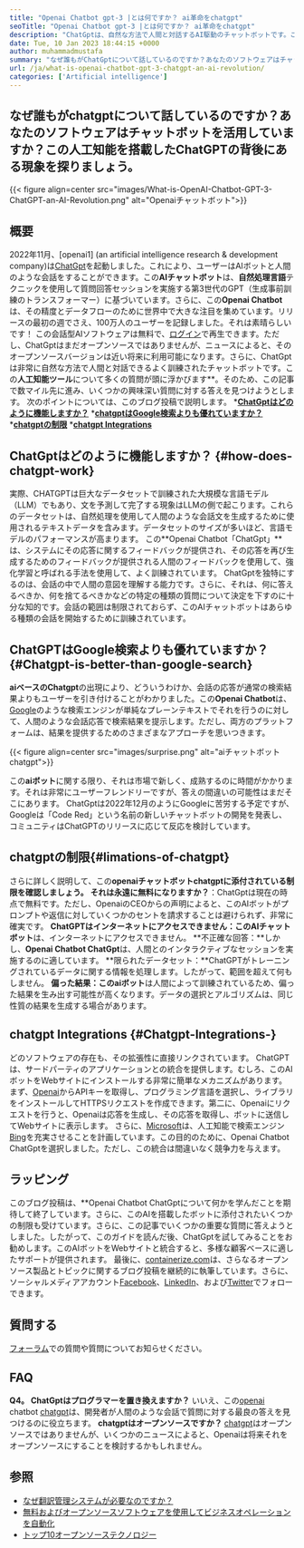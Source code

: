 ```yaml
---
title: "Openai Chatbot gpt-3 |とは何ですか？ ai革命をchatgpt" 
seoTitle: "Openai Chatbot gpt-3 |とは何ですか？ ai革命をchatgpt" 
description: "ChatGptは、自然な方法で人間と対話するAI駆動のチャットボットです。このOpenAIチャットボットは、GPT-3と呼ばれる言語処理AIモデルに基づいています。" 
date: Tue, 10 Jan 2023 18:44:15 +0000
author: muhammadmustafa
summary: "なぜ誰もがChatGptについて話しているのですか？あなたのソフトウェアはチャットボットを活用していますか？この人工知能を搭載したChatGPTの背後にある現象を探りましょう。" 
url: /ja/what-is-openai-chatbot-gpt-3-chatgpt-an-ai-revolution/
categories: ['Artificial intelligence']
---
```


## なぜ誰もがchatgptについて話しているのですか？あなたのソフトウェアはチャットボットを活用していますか？この人工知能を搭載したChatGPTの背後にある現象を探りましょう。

{{< figure align=center src="images/What-is-OpenAI-Chatbot-GPT-3-ChatGPT-an-AI-Revolution.png" alt="Openaiチャットボット">}}


## 概要

2022年11月、[openai1] (an artificial intelligence research & development company)は[ChatGpt][2]を起動しました。これにより、ユーザーはAIボットと人間のような会話をすることができます。この**AIチャットボット**は、**自然処理言語**テクニックを使用して質問回答セッションを実施する第3世代のGPT（生成事前訓練のトランスフォーマー）に基づいています。さらに、この**Openai Chatbot**は、その精度とデータフローのために世界中で大きな注目を集めています。リリースの最初の週でさえ、100万人のユーザーを記録しました。それは素晴らしいです！
この会話型AIソフトウェアは無料で、[ログイン][3]で再生できます。ただし、ChatGptはまだオープンソースではありませんが、ニュースによると、そのオープンソースバージョンは近い将来に利用可能になります。さらに、ChatGptは非常に自然な方法で人間と対話できるよく訓練されたチャットボットです。この**人工知能ツール**について多くの質問が頭に浮かびます**。そのため、この記事で数マイル先に進み、いくつかの興味深い質問に対する答えを見つけようとします。
次のポイントについては、このブログ投稿で説明します。
***[ChatGptはどのように機能しますか？][4]**
***[chatgptはGoogle検索よりも優れていますか？][5]**
***[chatgptの制限][6]**
***[chatgpt Integrations][7]**

## ChatGptはどのように機能しますか？ {#how-does-chatgpt-work}
実際、CHATGPTは巨大なデータセットで訓練された大規模な言語モデル（LLM）でもあり、文を予測して完了する現象はLLMの側で起こります。これらのデータセットは、自然処理を使用して人間のような会話文を生成するために使用されるテキストデータを含みます。データセットのサイズが多いほど、言語モデルのパフォーマンスが高まります。
この**Openai Chatbot「ChatGpt」**は、システムにその応答に関するフィードバックが提供され、その応答を再び生成するためのフィードバックが提供される人間のフィードバックを使用して、強化学習と呼ばれる手法を使用して、よく訓練されています。 ChatGptを独特にするのは、会話の中で人間の意図を理解する能力です。さらに、それは、何に答えるべきか、何を捨てるべきかなどの特定の種類の質問について決定を下すのに十分な知的です。会話の範囲は制限されておらず、このAIチャットボットはあらゆる種類の会話を開始するために訓練されています。

## ChatGPTはGoogle検索よりも優れていますか？ {#Chatgpt-is-better-than-google-search}
**aiベースのChatgpt**の出現により、どういうわけか、会話の応答が通常の検索結果よりもユーザーを引き付けることがわかりました。この**Openai Chatbot**は、[Google][8]のような検索エンジンが単純なプレーンテキストでそれを行うのに対して、人間のような会話応答で検索結果を提示します。ただし、両方のプラットフォームは、結果を提供するためのさまざまなアプローチを思いつきます。

{{< figure align=center src="images/surprise.png" alt="aiチャットボットchatgpt">}}

この**aiボット**に関する限り、それは市場で新しく、成熟するのに時間がかかります。それは非常にユーザーフレンドリーですが、答えの間違いの可能性はまだそこにあります。 ChatGptは2022年12月のようにGoogleに苦労する予定ですが、Googleは「Code Red」という名前の新しいチャットボットの開発を発表し、コミュニティはChatGPTのリリースに応じて反応を検討しています。

## chatgptの制限{#limations-of-chatgpt}
さらに詳しく説明して、この**openaiチャットボットchatgptに添付されている制限を確認しましょう。**
**それは永遠に無料になりますか？**：ChatGptは現在の時点で無料です。ただし、OpenaiのCEOからの声明によると、このAIボットがプロンプトや返信に対していくつかのセントを請求することは避けられず、非常に確実です。
**ChatGPTはインターネットにアクセスできません：**この**AIチャットボット**は、インターネットにアクセスできません。
**不正確な回答：**しかし、**Openai Chatbot ChatGpt**は、人間とのインタラクティブなセッションを実施するのに適しています。
**限られたデータセット：**ChatGPTがトレーニングされているデータに関する情報を処理します。したがって、範囲を超えて何もしません。
**偏った結果：**この**aiボット**は人間によって訓練されているため、偏った結果を生み出す可能性が高くなります。データの選択とアルゴリズムは、同じ性質の結果を生成する場合があります。

## chatgpt Integrations {#Chatgpt-Integrations-}
どのソフトウェアの存在も、その拡張性に直接リンクされています。 ChatGPTは、サードパーティのアプリケーションとの統合を提供します。むしろ、このAIボットをWebサイトにインストールする非常に簡単なメカニズムがあります。まず、[Openai][1]からAPIキーを取得し、プログラミング言語を選択し、ライブラリをインストールしてHTTPSリクエストを作成できます。第二に、Openaiにリクエストを行うと、Openaiは応答を生成し、その応答を取得し、ボットに送信してWebサイトに表示します。
さらに、[Microsoft][9]は、人工知能で検索エンジン[Bing][10]を充実させることを計画しています。この目的のために、Openai Chatbot ChatGptを選択しました。ただし、この統合は間違いなく競争力を与えます。

## ラッピング
このブログ投稿は、**Openai Chatbot ChatGptについて何かを学んだことを期待して終了しています。さらに、このAIを搭載したボットに添付されたいくつかの制限も受けています。さらに、この記事でいくつかの重要な質問に答えようとしました。したがって、このガイドを読んだ後、ChatGptを試してみることをお勧めします。このAIボットをWebサイトと統合すると、多様な顧客ベースに適したサポートが提供されます。
最後に、[containerize.com][11]は、さらなるオープンソース製品とトピックに関するブログ投稿を継続的に執筆しています。さらに、ソーシャルメディアアカウント[Facebook][12]、[LinkedIn][13]、および[Twitter][14]でフォローできます。

## 質問する
[フォーラム][15]での質問や質問についてお知らせください。

## FAQ
**Q4。 ChatGptはプログラマーを置き換えますか？**
いいえ、この[openai][1] chatbot [chatgpt][2]は、開発者が人間のような会話で質問に対する最良の答えを見つけるのに役立ちます。
**chatgptはオープンソースですか？**
[chatgpt][2]はオープンソースではありませんが、いくつかのニュースによると、Openaiは将来それをオープンソースにすることを検討するかもしれません。

## 参照
  * [なぜ翻訳管理システムが必要なのですか？][16]
  * [無料およびオープンソースソフトウェアを使用してビジネスオペレーションを自動化][17]
  * [トップ10オープンソーステクノロジー][18]

  
[1]: https://openai.com/
[2]: https://chat.openai.com/chat
[3]: https://chat.openai.com/
[4]: #How-does-ChatGPT-work
[5]: #ChatGPT-is-better-than-Google-Search
[6]: #Limitations-of-ChatGPT
[7]: #ChatGPT-integrations-
[8]: https://www.google.com/
[9]: https://www.microsoft.com/en-pk
[10]: https://www.bing.com/
[11]: https://www.containerize.com/
[12]: https://web.facebook.com/containerize
[13]: https://www.linkedin.com/company/containerize/
[14]: https://twitter.com/containerize_co
[15]: https://forum.containerize.com/
[16]: https://blog.containerize.com/software-development/why-do-you-need-a-translation-management-system/
[17]: https://blog.containerize.com/blogging/automate-business-operations-using-open-source-software/
[18]: https://blog.containerize.com/backup-and-sync-software/top-10-open-source-trending-technologies-of-2022/

